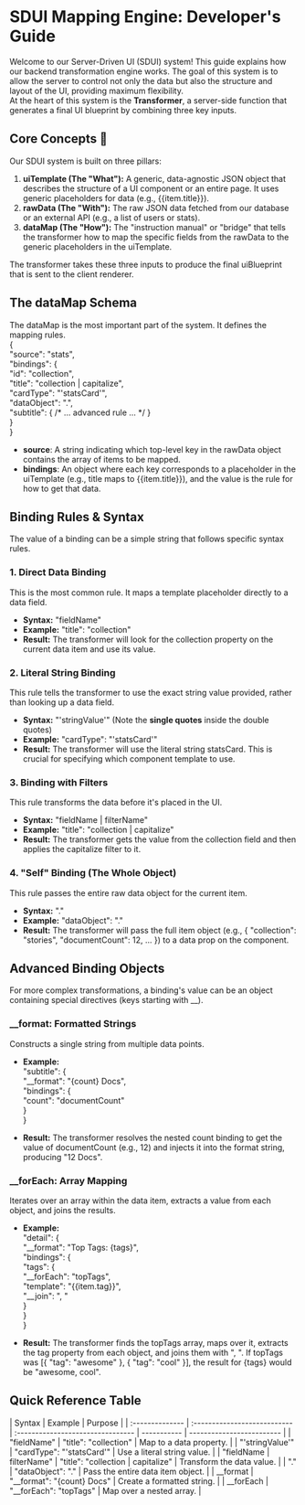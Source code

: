 # **SDUI Mapping Engine: Developer's Guide**

Welcome to our Server-Driven UI (SDUI) system\! This guide explains how our backend transformation engine works. The goal of this system is to allow the server to control not only the data but also the structure and layout of the UI, providing maximum flexibility.  
At the heart of this system is the **Transformer**, a server-side function that generates a final UI blueprint by combining three key inputs.

## **Core Concepts 🧩**

Our SDUI system is built on three pillars:

1. **uiTemplate (The "What"):** A generic, data-agnostic JSON object that describes the structure of a UI component or an entire page. It uses generic placeholders for data (e.g., {{item.title}}).
2. **rawData (The "With"):** The raw JSON data fetched from our database or an external API (e.g., a list of users or stats).
3. **dataMap (The "How"):** The "instruction manual" or "bridge" that tells the transformer how to map the specific fields from the rawData to the generic placeholders in the uiTemplate.

The transformer takes these three inputs to produce the final uiBlueprint that is sent to the client renderer.

## **The dataMap Schema**

The dataMap is the most important part of the system. It defines the mapping rules.  
{  
 "source": "stats",  
 "bindings": {  
 "id": "collection",  
 "title": "collection | capitalize",  
 "cardType": "'statsCard'",  
 "dataObject": ".",  
 "subtitle": { /\* ... advanced rule ... \*/ }  
 }  
}

- **source**: A string indicating which top-level key in the rawData object contains the array of items to be mapped.
- **bindings**: An object where each key corresponds to a placeholder in the uiTemplate (e.g., title maps to {{item.title}}), and the value is the rule for how to get that data.

## **Binding Rules & Syntax**

The value of a binding can be a simple string that follows specific syntax rules.

### **1\. Direct Data Binding**

This is the most common rule. It maps a template placeholder directly to a data field.

- **Syntax:** "fieldName"
- **Example:** "title": "collection"
- **Result:** The transformer will look for the collection property on the current data item and use its value.

### **2\. Literal String Binding**

This rule tells the transformer to use the exact string value provided, rather than looking up a data field.

- **Syntax:** "'stringValue'" (Note the **single quotes** inside the double quotes)
- **Example:** "cardType": "'statsCard'"
- **Result:** The transformer will use the literal string statsCard. This is crucial for specifying which component template to use.

### **3\. Binding with Filters**

This rule transforms the data before it's placed in the UI.

- **Syntax:** "fieldName | filterName"
- **Example:** "title": "collection | capitalize"
- **Result:** The transformer gets the value from the collection field and then applies the capitalize filter to it.

### **4\. "Self" Binding (The Whole Object)**

This rule passes the entire raw data object for the current item.

- **Syntax:** "."
- **Example:** "dataObject": "."
- **Result:** The transformer will pass the full item object (e.g., { "collection": "stories", "documentCount": 12, ... }) to a data prop on the component.

## **Advanced Binding Objects**

For more complex transformations, a binding's value can be an object containing special directives (keys starting with \_\_).

### **\_\_format: Formatted Strings**

Constructs a single string from multiple data points.

- **Example:**  
  "subtitle": {  
   "\_\_format": "{count} Docs",  
   "bindings": {  
   "count": "documentCount"  
   }  
  }

- **Result:** The transformer resolves the nested count binding to get the value of documentCount (e.g., 12\) and injects it into the format string, producing "12 Docs".

### **\_\_forEach: Array Mapping**

Iterates over an array within the data item, extracts a value from each object, and joins the results.

- **Example:**  
  "detail": {  
   "\_\_format": "Top Tags: {tags}",  
   "bindings": {  
   "tags": {  
   "\_\_forEach": "topTags",  
   "template": "{{item.tag}}",  
   "\_\_join": ", "  
   }  
   }  
  }

- **Result:** The transformer finds the topTags array, maps over it, extracts the tag property from each object, and joins them with ", ". If topTags was \[{ "tag": "awesome" }, { "tag": "cool" }\], the result for {tags} would be "awesome, cool".

## **Quick Reference Table**

| Syntax          | Example                      | Purpose                           |
| :-------------- | :--------------------------- | :-------------------------------- | ----------- | ------------------------- |
| "fieldName"     | "title": "collection"        | Map to a data property.           |
| "'stringValue'" | "cardType": "'statsCard'"    | Use a literal string value.       |
| "fieldName      | filterName"                  | "title": "collection              | capitalize" | Transform the data value. |
| "."             | "dataObject": "."            | Pass the entire data item object. |
| \_\_format      | "\_\_format": "{count} Docs" | Create a formatted string.        |
| \_\_forEach     | "\_\_forEach": "topTags"     | Map over a nested array.          |
